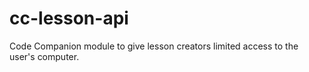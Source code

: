 # cc-lesson-api
Code Companion module to give lesson creators limited access to the user's computer.
